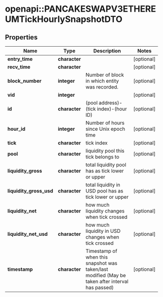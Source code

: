 # openapi::PANCAKESWAPV3ETHEREUMTickHourlySnapshotDTO



## Properties
Name | Type | Description | Notes
------------ | ------------- | ------------- | -------------
**entry_time** | **character** |  | [optional] 
**recv_time** | **character** |  | [optional] 
**block_number** | **integer** | Number of block in which entity was recorded. | [optional] 
**vid** | **integer** |  | [optional] 
**id** | **character** | (pool address)-(tick index)-(hour ID) | [optional] 
**hour_id** | **integer** | Number of hours since Unix epoch time | [optional] 
**tick** | **character** | tick index | [optional] 
**pool** | **character** | liquidity pool this tick belongs to | [optional] 
**liquidity_gross** | **character** | total liquidity pool has as tick lower or upper | [optional] 
**liquidity_gross_usd** | **character** | total liquidity in USD pool has as tick lower or upper | [optional] 
**liquidity_net** | **character** | how much liquidity changes when tick crossed | [optional] 
**liquidity_net_usd** | **character** | how much liquidity in USD changes when tick crossed | [optional] 
**timestamp** | **character** | Timestamp of when this snapshot was taken/last modified (May be taken after interval has passed) | [optional] 


